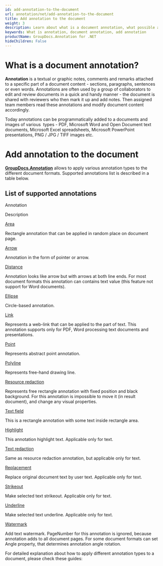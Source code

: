 ```yaml
---
id: add-annotation-to-the-document
url: annotation/net/add-annotation-to-the-document
title: Add annotation to the document
weight: 3
description: Learn about what is a document annotation, what possible annotation types are, and how to programmatically add annotations to a document using GroupDocs.Annotation API.
keywords: What is annotation, document annotation, add annotation
productName: GroupDocs.Annotation for .NET
hideChildren: False
---
```

# What is a document annotation?

**Annotation** is a textual or graphic notes, comments and remarks attached to a specific part of a document content - sections, paragraphs, sentences or even words. Annotations are often used by a group of collaborators to edit and review documents in a quick and handy manner - the document is shared with reviewers who then mark it up and add notes. Then assigned team members read these annotations and modify document content accordingly.

Today annotations can be programmatically added to a documents and images of various  types - PDF, Microsoft Word and Open Document text documents, Microsoft Excel spreadsheets, Microsoft PowerPoint presentations, PNG / JPG / TIFF images etc. 

  

# Add annotation to the document

**[GroupDocs.Annotation](https://products.groupdocs.com/annotation/net)** allows to apply various annotation types to the different document formats. Supported annotations list is described in a table below. 

## List of supported annotations

Annotation

Description

[Area](https://docs.groupdocs.com/display/annotationnet/Add+area+annotation)

Rectangle annotation that can be applied in random place on document page.

[Arrow](https://docs.groupdocs.com/display/annotationnet/Add+arrow+annotation)

Annotation in the form of pointer or arrow.

[Distance](https://docs.groupdocs.com/display/annotationnet/Add+distance+annotation)

Annotation looks like arrow but with arrows at both line ends. For most document formats this annotation can contains text value (this feature not support for Word documents).

[Ellipse](https://docs.groupdocs.com/display/annotationnet/Add+ellipse+annotation)

Circle-based annotation.

[Link](https://docs.groupdocs.com/display/annotationnet/Add+link+annotation)

Represents a web-link that can be applied to the part of text. This annotation supports only for PDF, Word processing text documents and presentations.

[Point](https://docs.groupdocs.com/display/annotationnet/Add+point+annotation)

Represents abstract point annotation.

[Polyline](https://docs.groupdocs.com/display/annotationnet/Add+polyline+annotation)

Represents free-hand drawing line.

[Resource redaction](https://docs.groupdocs.com/display/annotationnet/Add+resource+redaction+annotation)

Represents free rectangle annotation with fixed position and black background. For this annotation is impossible to move it (in result document), and change any visual properties.

[Text field](https://docs.groupdocs.com/display/annotationnet/Add+text+field+annotation)

This is a rectangle annotation with some text inside rectangle area.

[Highlight](https://docs.groupdocs.com/display/annotationnet/Add+highlight+annotation)

This annotation highlight text. Applicable only for text.

[Text redaction](https://docs.groupdocs.com/display/annotationnet/Add+text+redaction+annotation)

Same as resource redaction annotation, but applicable only for text.

[Replacement](https://docs.groupdocs.com/display/annotationnet/Add+replacement+annotation)

Replace original document text by user text. Applicable only for text.

[Strikeout](https://docs.groupdocs.com/display/annotationnet/Add+strikeout+annotation)

Make selected text strikeout. Applicable only for text.

[Underline](https://docs.groupdocs.com/display/annotationnet/Add+underline+annotation)

Make selected text underline. Applicable only for text.

[Watermark](https://docs.groupdocs.com/display/annotationnet/Add+watermark+annotation)

Add text watermark. PageNumber for this annotation is ignored, because annotation adds to all document pages. For some document formats can set Angle property, that determines annotation angle rotation.

For detailed explanation about how to apply different annotation types to a document, please check these guides:
